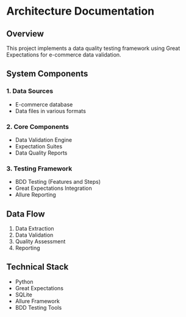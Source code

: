 # Architecture Documentation

## Overview

This project implements a data quality testing framework using Great Expectations for e-commerce data validation.

## System Components

### 1. Data Sources
- E-commerce database
- Data files in various formats

### 2. Core Components
- Data Validation Engine
- Expectation Suites
- Data Quality Reports

### 3. Testing Framework
- BDD Testing (Features and Steps)
- Great Expectations Integration
- Allure Reporting

## Data Flow

1. Data Extraction
2. Data Validation
3. Quality Assessment
4. Reporting

## Technical Stack

- Python
- Great Expectations
- SQLite
- Allure Framework
- BDD Testing Tools 